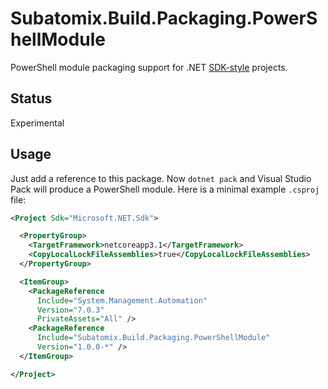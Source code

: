 # Subatomix.Build.Packaging.PowerShellModule

PowerShell module packaging support for .NET
[SDK-style](https://docs.microsoft.com/en-us/dotnet/core/tools/csproj)
projects.

## Status

Experimental

## Usage

Just add a reference to this package.  Now `dotnet pack` and Visual Studio Pack
will produce a PowerShell module.  Here is a minimal example `.csproj` file:

```xml
<Project Sdk="Microsoft.NET.Sdk">

  <PropertyGroup>
    <TargetFramework>netcoreapp3.1</TargetFramework>
    <CopyLocalLockFileAssemblies>true</CopyLocalLockFileAssemblies>
  </PropertyGroup>

  <ItemGroup>
    <PackageReference
      Include="System.Management.Automation"
      Version="7.0.3"
      PrivateAssets="All" />
    <PackageReference
      Include="Subatomix.Build.Packaging.PowerShellModule"
      Version="1.0.0-*" />
  </ItemGroup>

</Project>
```
